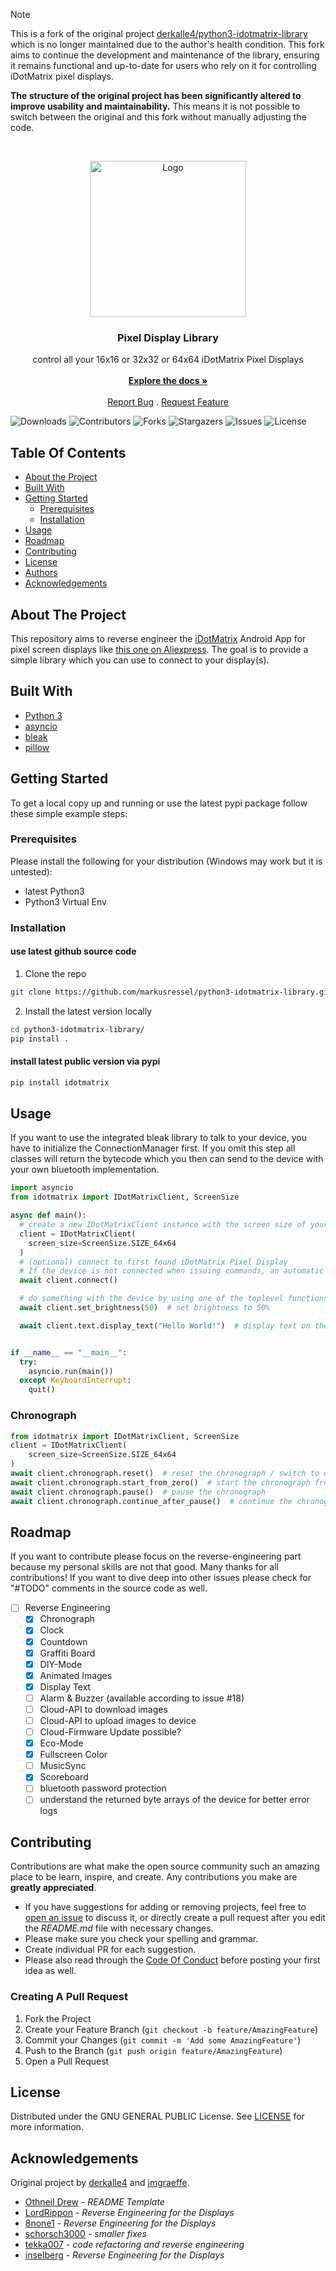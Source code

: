 > [!NOTE]  
> This is a fork of the original project [derkalle4/python3-idotmatrix-library](https://github.com/derkalle4/python3-idotmatrix-library) which is no longer maintained due to the
> author's health condition. This fork aims to continue the development and maintenance of the library, ensuring it remains functional and up-to-date for users who rely on it for
> controlling iDotMatrix pixel displays.

**The structure of the original project has been significantly altered to improve usability and maintainability.**
This means it is not possible to switch between the original and this fork without manually adjusting the code.

<br/>
<p align="center">
  <a href="https://github.com/derkalle4/python3-idotmatrix-library">
    <img src="images/logo.png" alt="Logo" width="250" height="250">
  </a>

<h3 align="center">Pixel Display Library</h3>

  <p align="center">
    control all your 16x16 or 32x32 or 64x64 iDotMatrix Pixel Displays
    <br/>
    <br/>
    <a href="https://github.com/derkalle4/python3-idotmatrix-library"><strong>Explore the docs »</strong></a>
    <br/>
    <br/>
    <a href="https://github.com/derkalle4/python3-idotmatrix-library/issues">Report Bug</a>
    .
    <a href="https://github.com/derkalle4/python3-idotmatrix-library/issues">Request Feature</a>
  </p>
</p>

![Downloads](https://img.shields.io/github/downloads/derkalle4/python3-idotmatrix-library/total) ![Contributors](https://img.shields.io/github/contributors/derkalle4/python3-idotmatrix-library?color=dark-green) ![Forks](https://img.shields.io/github/forks/derkalle4/python3-idotmatrix-library?style=social) ![Stargazers](https://img.shields.io/github/stars/derkalle4/python3-idotmatrix-library?style=social) ![Issues](https://img.shields.io/github/issues/derkalle4/python3-idotmatrix-library) ![License](https://img.shields.io/github/license/derkalle4/python3-idotmatrix-library)

## Table Of Contents

* [About the Project](#about-the-project)
* [Built With](#built-with)
* [Getting Started](#getting-started)
  * [Prerequisites](#prerequisites)
  * [Installation](#installation)
* [Usage](#usage)
* [Roadmap](#roadmap)
* [Contributing](#contributing)
* [License](#license)
* [Authors](#authors)
* [Acknowledgements](#acknowledgements)

## About The Project

This repository aims to reverse engineer the [iDotMatrix](https://play.google.com/store/apps/details?id=com.tech.idotmatrix&pli=1) Android App for pixel screen displays
like [this one on Aliexpress](https://de.aliexpress.com/item/1005006105517779.html). The goal is to provide a simple library which you can use to connect to your display(s).

## Built With

* [Python 3](https://www.python.org/downloads/)
* [asyncio](https://docs.python.org/3/library/asyncio.html)
* [bleak](https://github.com/hbldh/bleak)
* [pillow](https://python-pillow.org)

## Getting Started

To get a local copy up and running or use the latest pypi package follow these simple example steps:

### Prerequisites

Please install the following for your distribution (Windows may work but it is untested):

* latest Python3
* Python3 Virtual Env

### Installation

#### use latest github source code

1. Clone the repo

```sh
git clone https://github.com/markusressel/python3-idotmatrix-library.git
```

2. Install the latest version locally

```sh
cd python3-idotmatrix-library/
pip install .
```

#### install latest public version via pypi

```sh
pip install idotmatrix
```

## Usage

If you want to use the integrated bleak library to talk to your device, you have to initialize the ConnectionManager first. If you omit this step all classes will return the
bytecode which you then can send to the device with your own bluetooth implementation.

```python
import asyncio
from idotmatrix import IDotMatrixClient, ScreenSize

async def main():
  # create a new IDotMatrixClient instance with the screen size of your device
  client = IDotMatrixClient(
    screen_size=ScreenSize.SIZE_64x64
  )
  # (optional) connect to first found iDotMatrix Pixel Display
  # If the device is not connected when issuing commands, an automatic connection attempt will be made.
  await client.connect()

  # do something with the device by using one of the toplevel functions or modules e.g. chronograph, clock, countdown, etc.
  await client.set_brightness(50)  # set brightness to 50%

  await client.text.display_text("Hello World!")  # display text on the screen


if __name__ == "__main__":
  try:
    asyncio.run(main())
  except KeyboardInterrupt:
    quit()
```

### Chronograph

```python
from idotmatrix import IDotMatrixClient, ScreenSize
client = IDotMatrixClient(
    screen_size=ScreenSize.SIZE_64x64
)
await client.chronograph.reset()  # reset the chronograph / switch to chronograph screen
await client.chronograph.start_from_zero()  # start the chronograph from zero
await client.chronograph.pause()  # pause the chronograph
await client.chronograph.continue_after_pause()  # continue the chronograph after pause
```

## Roadmap

If you want to contribute please focus on the reverse-engineering part because my personal skills are not that good. Many thanks for all contributions! If you want to dive deep
into other issues please check for "#TODO" comments in the source code as well.

* [ ] Reverse Engineering
    * [X] Chronograph
    * [X] Clock
    * [X] Countdown
    * [x] Graffiti Board
    * [X] DIY-Mode
    * [X] Animated Images
    * [X] Display Text
    * [ ] Alarm & Buzzer (available according to issue #18)
    * [ ] Cloud-API to download images
    * [ ] Cloud-API to upload images to device
    * [ ] Cloud-Firmware Update possible?
    * [X] Eco-Mode
    * [X] Fullscreen Color
    * [ ] MusicSync
    * [X] Scoreboard
    * [ ] bluetooth password protection
    * [ ] understand the returned byte arrays of the device for better error logs

## Contributing

Contributions are what make the open source community such an amazing place to be learn, inspire, and create. Any contributions you make are **greatly appreciated**.

* If you have suggestions for adding or removing projects, feel free to [open an issue](https://github.com/markusressel/python3-idotmatrix-library/issues/new) to discuss it, or
  directly create a pull request after you edit the *README.md* file with necessary changes.
* Please make sure you check your spelling and grammar.
* Create individual PR for each suggestion.
* Please also read through the [Code Of Conduct](https://github.com/markusressel/python3-idotmatrix-library/blob/main/CODE_OF_CONDUCT.md) before posting your first idea as well.

### Creating A Pull Request

1. Fork the Project
2. Create your Feature Branch (`git checkout -b feature/AmazingFeature`)
3. Commit your Changes (`git commit -m 'Add some AmazingFeature'`)
4. Push to the Branch (`git push origin feature/AmazingFeature`)
5. Open a Pull Request

## License

Distributed under the GNU GENERAL PUBLIC License. See [LICENSE](https://github.com/markusressel/python3-idotmatrix-library/blob/main/LICENSE) for more information.

## Acknowledgements

Original project by [derkalle4](https://github.com/derkalle4) and [jmgraeffe](https://github.com/jmgraeffe).

* [Othneil Drew](https://github.com/othneildrew/Best-README-Template) - *README Template*
* [LordRippon](https://github.com/LordRippon) - *Reverse Engineering for the Displays*
* [8none1](https://github.com/8none1) - *Reverse Engineering for the Displays*
* [schorsch3000](https://github.com/schorsch3000) - *smaller fixes*
* [tekka007](https://github.com/tekka007) - *code refactoring and reverse engineering*
* [inselberg](https://github.com/inselberg) - *Reverse Engineering for the Displays*
